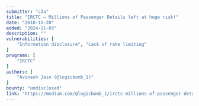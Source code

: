 ```yaml
---
submitter: "c2a"
title: "IRCTC — Millions of Passenger Details left at huge risk!"
date: "2018-11-28"
added: "2024-11-03"
description: ""
vulnerabilities: [
    "Information disclosure", "Lack of rate limiting"
]
programs: [
    "IRCTC"
]
authors: [
    "Avinash Jain (@logicbomb_1)"
]
bounty: "undisclosed"
link: "https://medium.com/@logicbomb_1/irctc-millions-of-passenger-details-left-at-huge-risk-18c5ecc09d7f"
---
```




